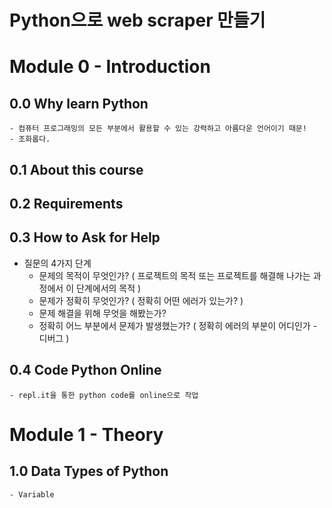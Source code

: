 # Python으로 web scraper 만들기

# Module 0 - Introduction

## 0.0 Why learn Python

    - 컴퓨터 프로그래밍의 모든 부분에서 활용할 수 있는 강력하고 아름다운 언어이기 때문!
    - 조화롭다.

## 0.1 About this course

## 0.2 Requirements

## 0.3 How to Ask for Help

- 질문의 4가지 단계
  - 문제의 목적이 무엇인가? ( 프로젝트의 목적 또는 프로젝트를 해결해 나가는 과정에서 이 단계에서의 목적 )
  - 문제가 정확히 무엇인가? ( 정확히 어떤 에러가 있는가? )
  - 문제 해결을 위해 무엇을 해봤는가?
  - 정확히 어느 부분에서 문제가 발생했는가? ( 정확히 에러의 부분이 어디인가 - 디버그 )

## 0.4 Code Python Online

    - repl.it을 통한 python code를 online으로 작업

# Module 1 - Theory

## 1.0 Data Types of Python

    - Variable
